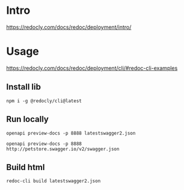 
# Intro
https://redocly.com/docs/redoc/deployment/intro/


# Usage
https://redocly.com/docs/redoc/deployment/cli/#redoc-cli-examples

## Install lib
```
npm i -g @redocly/cli@latest
```

## Run locally
```
openapi preview-docs -p 8888 latestswagger2.json
```

```
openapi preview-docs -p 8888 http://petstore.swagger.io/v2/swagger.json
```

## Build html
```
redoc-cli build latestswagger2.json
```
